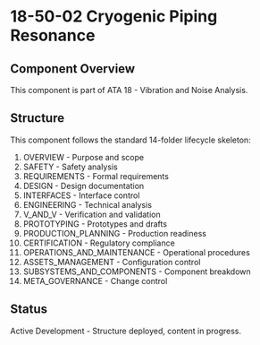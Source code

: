 # 18-50-02 Cryogenic Piping Resonance

## Component Overview
This component is part of ATA 18 - Vibration and Noise Analysis.

## Structure
This component follows the standard 14-folder lifecycle skeleton:
1. OVERVIEW - Purpose and scope
2. SAFETY - Safety analysis
3. REQUIREMENTS - Formal requirements
4. DESIGN - Design documentation
5. INTERFACES - Interface control
6. ENGINEERING - Technical analysis
7. V_AND_V - Verification and validation
8. PROTOTYPING - Prototypes and drafts
9. PRODUCTION_PLANNING - Production readiness
10. CERTIFICATION - Regulatory compliance
11. OPERATIONS_AND_MAINTENANCE - Operational procedures
12. ASSETS_MANAGEMENT - Configuration control
13. SUBSYSTEMS_AND_COMPONENTS - Component breakdown
14. META_GOVERNANCE - Change control

## Status
Active Development - Structure deployed, content in progress.
